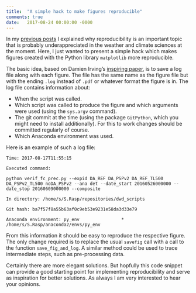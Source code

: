 ```yaml
---
title:  "A simple hack to make figures reproducible"
comments: true
date:   2017-08-24 00:00:00 -0000
---
```


In my [previous posts](https://raspstephan.github.io/2017/07/09/reproducibility-part1.html) I explained why reproducibility is an important topic that is probably underappreciated in the weather and climate sciences at the moment. Here, I just wanted to present a simple hack which makes figures created with the Python library `matplotlib` more reproducible. 

The basic idea, based on Damien Irving’s [inspiring paper](http://journals.ametsoc.org/doi/abs/10.1175/BAMS-D-15-00010.1), is to save a log file along with each figure. The file has the same name as the figure file but with the ending `.log` instead of `.pdf` or whatever format the figure is in. The log file contains information about:
- When the script was called.
- Which script was called to produce the figure and which arguments were used (using the `sys.argv` command).
- The git commit at the time (using the package `GitPython`, which you might need to install additionally). For this to work changes should be committed regularly of course. 
- Which Anaconda environment was used.

<script src="https://gist.github.com/raspstephan/4b2f77e950d5da99466612fde133bd52.js"></script>

Here is an example of such a log file: 

	Time: 2017-08-17T11:55:15

	Executed command:

	python verif_fc_prec.py --expid DA_REF DA_PSPv2 DA_REF_TL500 DA_PSPv2_TL500 noDA_PSPv2 --ana det --date_start 20160526000000 --date_stop 20160609000000 --composite

	In directory: /home/s/S.Rasp/repositories/dwd_scripts

	Git hash: ba7f57f8a55b63af0c9eb53e9231e58da3d33e79

	Anaconda environment: py_env                *  /home/s/S.Rasp/anaconda2/envs/py_env


From this information it should be easy to reproduce the respective figure. The only change required is to replace the usual `savefig` call with a call to the function `save_fig_and_log`. A similar method could be used to trace intermediate steps, such as pre-processing data. 

Certainly there are more elegant solutions. But hopfully this code snippet can provide a good starting point for implementing reproducibility and serve as inspiration for better solutions. As always I am very interested to hear your opinions. 

